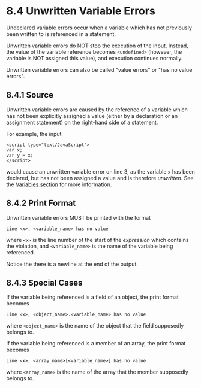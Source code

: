 # 8.4 Unwritten Variable Errors
Undeclared variable errors occur when a variable which has not previously been written to is referenced in a statement.

Unwritten variable errors do NOT stop the execution of the input. Instead, the value of the variable reference becomes `<undefined>` (however, the variable is NOT assigned this value), and execution continues normally.

Unwritten variable errors can also be called "value errors" or "has no value errors".

## 8.4.1 Source
Unwritten variable errors are caused by the reference of a variable which has not been explicitly assigned a value (either by a declaration or an assignment statement) on the right-hand side of a statement.

For example, the input

    <script type="text/JavaScript">
    var x;
    var y = x;
    </script>

would cause an unwritten variable error on line 3, as the variable `x` has been declared, but has not been assigned a value and is therefore *unwritten*. See the [Variables section](../variables/index.md#51-properties) for more information.


## 8.4.2 Print Format
Unwritten variable errors MUST be printed with the format

```
Line <x>, <variable_name> has no value

```

where `<x>` is the line number of the start of the *expression* which contains the violation, and `<variable_name>` is the name of the variable being referenced.

Notice the there is a newline at the end of the output.

## 8.4.3 Special Cases
If the variable being referenced is a field of an object, the print format becomes

```
Line <x>, <object_name>.<variable_name> has no value

```

where `<object_name>` is the name of the object that the field supposedly belongs to.

If the variable being referenced is a member of an array, the print format becomes

```
Line <x>, <array_name>[<variable_name>] has no value

```

where `<array_name>` is the name of the array that the member supposedly belongs to.
